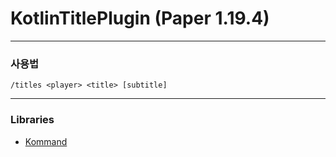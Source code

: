 # KotlinTitlePlugin (Paper 1.19.4)

---

### 사용법

`/titles <player> <title> [subtitle]`

---

### Libraries

- [Kommand](https://github.com/monun/kommand)